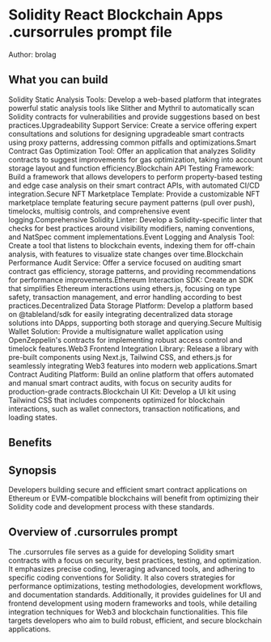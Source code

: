# Solidity React Blockchain Apps .cursorrules prompt file

Author: brolag

## What you can build
Solidity Static Analysis Tools: Develop a web-based platform that integrates powerful static analysis tools like Slither and Mythril to automatically scan Solidity contracts for vulnerabilities and provide suggestions based on best practices.Upgradeability Support Service: Create a service offering expert consultations and solutions for designing upgradeable smart contracts using proxy patterns, addressing common pitfalls and optimizations.Smart Contract Gas Optimization Tool: Offer an application that analyzes Solidity contracts to suggest improvements for gas optimization, taking into account storage layout and function efficiency.Blockchain API Testing Framework: Build a framework that allows developers to perform property-based testing and edge case analysis on their smart contract APIs, with automated CI/CD integration.Secure NFT Marketplace Template: Provide a customizable NFT marketplace template featuring secure payment patterns (pull over push), timelocks, multisig controls, and comprehensive event logging.Comprehensive Solidity Linter: Develop a Solidity-specific linter that checks for best practices around visibility modifiers, naming conventions, and NatSpec comment implementations.Event Logging and Analysis Tool: Create a tool that listens to blockchain events, indexing them for off-chain analysis, with features to visualize state changes over time.Blockchain Performance Audit Service: Offer a service focused on auditing smart contract gas efficiency, storage patterns, and providing recommendations for performance improvements.Ethereum Interaction SDK: Create an SDK that simplifies Ethereum interactions using ethers.js, focusing on type safety, transaction management, and error handling according to best practices.Decentralized Data Storage Platform: Develop a platform based on @tableland/sdk for easily integrating decentralized data storage solutions into DApps, supporting both storage and querying.Secure Multisig Wallet Solution: Provide a multisignature wallet application using OpenZeppelin's contracts for implementing robust access control and timelock features.Web3 Frontend Integration Library: Release a library with pre-built components using Next.js, Tailwind CSS, and ethers.js for seamlessly integrating Web3 features into modern web applications.Smart Contract Auditing Platform: Build an online platform that offers automated and manual smart contract audits, with focus on security audits for production-grade contracts.Blockchain UI Kit: Develop a UI kit using Tailwind CSS that includes components optimized for blockchain interactions, such as wallet connectors, transaction notifications, and loading states.

## Benefits


## Synopsis
Developers building secure and efficient smart contract applications on Ethereum or EVM-compatible blockchains will benefit from optimizing their Solidity code and development process with these standards.

## Overview of .cursorrules prompt
The .cursorrules file serves as a guide for developing Solidity smart contracts with a focus on security, best practices, testing, and optimization. It emphasizes precise coding, leveraging advanced tools, and adhering to specific coding conventions for Solidity. It also covers strategies for performance optimizations, testing methodologies, development workflows, and documentation standards. Additionally, it provides guidelines for UI and frontend development using modern frameworks and tools, while detailing integration techniques for Web3 and blockchain functionalities. This file targets developers who aim to build robust, efficient, and secure blockchain applications.

